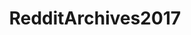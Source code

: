 ---
title: RedditArchives2017
crosslinks:
- AskReddit
- AutoNewspaper
- Showerthoughts
- pics
- politics
- RocketLeagueExchange
- gaming
- videos
- funny
- aww
- The_Donald
- HOTandTRENDING
- mildlyinteresting
- worldnews
- OldSchoolCool
- PUBATTLEGROUNDS
- ethtrader
- MMA
- todayilearned
- BreakingNews24hr
---